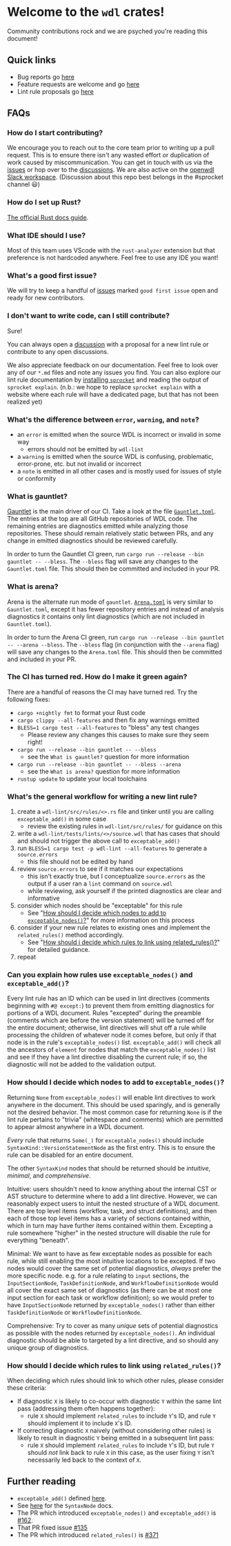 # Welcome to the `wdl` crates!

Community contributions rock and we are psyched you're reading this document!

## Quick links

- Bug reports go [here][issues]
- Feature requests are welcome and go [here](https://github.com/stjude-rust-labs/wdl/discussions/categories/feature-requests)
- Lint rule proposals go [here](https://github.com/stjude-rust-labs/wdl/discussions/categories/rule-proposals)

## FAQs

### How do I start contributing?

We encourage you to reach out to the core team prior to writing up a pull request. This is to ensure there isn't any wasted effort or duplication of work caused by miscommunication. You can get in touch with us via the [issues][issues] or hop over to the [discussions](https://github.com/stjude-rust-labs/wdl/discussions). We are also active on the [openwdl Slack workspace](https://openwdl.slack.com). (Discussion about this repo best belongs in the #sprocket channel 😃)

### How do I set up Rust?

[The official Rust docs guide](https://www.rust-lang.org/tools/install).

### What IDE should I use?

Most of this team uses VScode with the `rust-analyzer` extension but that preference is not hardcoded anywhere. Feel free to use any IDE you want!

### What's a good first issue?

We will try to keep a handful of [issues][issues] marked `good first issue` open and ready for new contributors.

### I don't want to write code, can I still contribute?

Sure!

You can always open a [discussion](https://github.com/stjude-rust-labs/wdl/discussions/categories/rule-proposals) with a proposal for a new lint rule or contribute to any open discussions.

We also appreciate feedback on our documentation. Feel free to look over any of our `*.md` files and note any issues you find. You can also explore our lint rule documentation by [installing `sprocket`](https://stjude-rust-labs.github.io/sprocket/installation.html) and reading the output of `sprocket explain`. (n.b.: we hope to replace `sprocket explain` with a website where each rule will have a dedicated page, but that has not been realized yet)

### What's the difference between `error`, `warning`, and `note`?

- an `error` is emitted when the source WDL is incorrect or invalid in some way
    - errors should not be emitted by `wdl-lint`
- a `warning` is emitted when the source WDL is confusing, problematic, error-prone, etc. but not invalid or incorrect
- a `note` is emitted in all other cases and is mostly used for issues of style or conformity

### What is gauntlet?

[Gauntlet](https://github.com/stjude-rust-labs/wdl/tree/main/gauntlet) is the main driver of our CI. Take a look at the file [`Gauntlet.toml`](https://github.com/stjude-rust-labs/wdl/blob/main/Gauntlet.toml). The entries at the top are all GitHub repositories of WDL code. The remaining entries are diagnostics emitted while analyzing those repositories. These should remain relatively static between PRs, and any change in emitted diagnostics should be reviewed carefully.

In order to turn the Gauntlet CI green, run `cargo run --release --bin gauntlet -- --bless`. The `--bless` flag will save any changes to the `Gauntlet.toml` file. This should then be committed and included in your PR.

### What is arena?

Arena is the alternate run mode of `gauntlet`. [`Arena.toml`](https://github.com/stjude-rust-labs/wdl/blob/main/Arena.toml) is very similar to `Gauntlet.toml`, except it has fewer repository entries and instead of analysis diagnostics it contains only lint diagnostics (which are not included in `Gauntlet.toml`).

In order to turn the Arena CI green, run `cargo run --release --bin gauntlet -- --arena --bless`. The `--bless` flag (in conjunction with the `--arena` flag) will save any changes to the `Arena.toml` file. This should then be committed and included in your PR.

### The CI has turned red. How do I make it green again?

There are a handful of reasons the CI may have turned red. Try the following fixes:

- `cargo +nightly fmt` to format your Rust code
- `cargo clippy --all-features` and then fix any warnings emitted
- `BLESS=1 cargo test --all-features` to "bless" any test changes
    - Please review any changes this causes to make sure they seem right!
- `cargo run --release --bin gauntlet -- --bless`
    - see the `What is gauntlet?` question for more information
- `cargo run --release --bin gauntlet -- --bless --arena`
    - see the `What is arena?` question for more information
- `rustup update` to update your local toolchains

### What's the general workflow for writing a new lint rule?

1. create a `wdl-lint/src/rules/<>.rs` file and tinker until you are calling `exceptable_add()` in some case
    - review the existing rules in `wdl-lint/src/rules/` for guidance on this
2. write a `wdl-lint/tests/lints/<>/source.wdl` that has cases that should and should not trigger the above call to `exceptable_add()`
3. run `BLESS=1 cargo test -p wdl-lint --all-features` to generate a `source.errors`
    - this file should not be edited by hand
4. review `source.errors` to see if it matches our expectations
    - this isn't exactly true, but I conceptualize `source.errors` as the output if a user ran a `lint` command on `source.wdl`
    - while reviewing, ask yourself if the printed diagnostics are clear and informative
5. consider which nodes should be "exceptable" for this rule
    - See "[How should I decide which nodes to add to `exceptable_nodes()`?](#how-should-i-decide-which-nodes-to-add-to-exceptable_nodes)" for more information on this process
6. consider if your new rule relates to existing ones and implement the `related_rules()` method accordingly.
    - See "[How should i decide which rules to link using related_rules()?](https://github.com/stjude-rust-labs/wdl/blob/main/CONTRIBUTING.md#how-should-i-decide-which-rules-to-link-using-related_rules)" for detailed guidance.
7. repeat

### Can you explain how rules use `exceptable_nodes()` and `exceptable_add()`?

Every lint rule has an ID which can be used in lint directives (comments beginning with `#@ except:`) to prevent them from emitting diagnostics for portions of a WDL document. Rules "excepted" during the preamble (comments which are before the version statement) will be turned off for the entire document; otherwise, lint directives will shut off a rule while processing the children of whatever node it comes before, but only if that node is in the rule's `exceptable_nodes()` list. `exceptable_add()` will check all the ancestors of `element` for nodes that match the `exceptable_nodes()` list and see if they have a lint directive disabling the current rule; if so, the diagnostic will not be added to the validation output.

### How should I decide which nodes to add to `exceptable_nodes()`?

Returning `None` from `exceptable_nodes()` will enable lint directives to work anywhere in the document. This should be used sparingly, and is generally not the desired behavior. The most common case for returning `None` is if the lint rule pertains to "trivia" (whitespace and comments) which are permitted to appear almost anywhere in a WDL document.

_Every_ rule that returns `Some(_)` for `exceptable_nodes()` should include `SyntaxKind::VersionStatementNode` as the first entry. This is to ensure the rule can be disabled for an entire document.

The other `SyntaxKind` nodes that should be returned should be _intuitive_, _minimal_, and _comprehensive_.

Intuitive: users shouldn't need to know anything about the internal CST or AST structure to determine where to add a lint directive. However, we can reasonably expect users to intuit the nested structure of a WDL document. There are top level items (workflow, task, and struct definitions), and then each of those top level items has a variety of sections contained within, which in turn may have further items contained within them. Excepting a rule somewhere "higher" in the nested structure will disable the rule for everything "beneath".

Minimal: We want to have as few exceptable nodes as possible for each rule, while still enabling the most intuitive locations to be excepted. If two nodes would cover the same set of potential diagnostics, _always_ prefer the more specific node. e.g. for a rule relating to `input` sections, the `InputSectionNode`, `TaskDefinitionNode`, and `WorkflowDefinitionNode` would all cover the exact same set of diagnostics (as there can be at most one input section for each task or workflow definition); so we would prefer to have `InputSectionNode` returned by `exceptable_nodes()` rather than either `TaskDefinitionNode` or `WorkflowDefinitionNode`.

Comprehensive: Try to cover as many _unique_ sets of potential diagnostics as possible with the nodes returned by `exceptable_nodes()`. An individual diagnostic should be able to targeted by a lint directive, and so should any unique group of diagnostics.

### How should I decide which rules to link using `related_rules()`?

When deciding which rules should link to which other rules, please consider these criteria:

- If diagnostic `X` is likely to co-occur with diagnostic `Y` within the same lint pass (addressing them often happens together):
    - rule `X` should implement `related_rules` to include `Y`'s ID, and rule `Y` should implement it to include `X`'s ID.
- If correcting diagnostic `X` naively (without considering other rules) is likely to result in diagnostic `Y` being emitted in a subsequent lint pass:
    - rule `X` should implement `related_rules` to include `Y`'s ID, but rule `Y` should _not_ link back to rule `X` in this case, as the user fixing `Y` isn't necessarily led back to the context of `X`.

## Further reading

* `exceptable_add()` defined [here](https://github.com/stjude-rust-labs/wdl/blob/wdl-v0.8.0/wdl-ast/src/validation.rs#L50).
* See [here](https://docs.rs/wdl/latest/wdl/grammar/type.SyntaxNode.html) for the `SyntaxNode` docs.
* The PR which introduced `exceptable_nodes()` and `exceptable_add()` is [#162](https://github.com/stjude-rust-labs/wdl/pull/162).
* That PR fixed issue [#135](https://github.com/stjude-rust-labs/wdl/issues/135)
* The PR which introduced `related_rules()` is [#371](https://github.com/stjude-rust-labs/wdl/pull/371)

[issues]: https://github.com/stjude-rust-labs/wdl/issues
